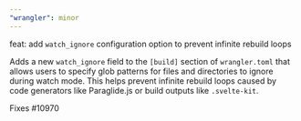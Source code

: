 ```yaml
---
"wrangler": minor
---
```


feat: add `watch_ignore` configuration option to prevent infinite rebuild loops

Adds a new `watch_ignore` field to the `[build]` section of `wrangler.toml` that allows users to specify glob patterns for files and directories to ignore during watch mode. This helps prevent infinite rebuild loops caused by code generators like Paraglide.js or build outputs like `.svelte-kit`.

Fixes #10970